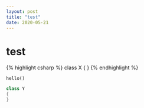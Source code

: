 ```yaml
---
layout: post
title: "test"
date: 2020-05-21
---
```


# test
{% highlight csharp %}
class X
{
}
{% endhighlight %}

` hello() `
```csharp
class Y
{
}
```
